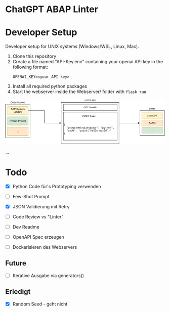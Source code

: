 # ChatGPT ABAP Linter

# Developer Setup

Developer setup for UNIX systems (Windows/WSL, Linux, Mac).

1. Clone this repository
2. Create a file named "API-Key.env" containing your openai API key in the following format:
    ```
    OPENAI_KEY=<your API key>
    ```
3. Install all required python packages
4. Start the webserver inside the Webserver/ folder with `flask run`

![](architecture.drawio.png)

...

# Todo

- [x] Python Code für's Prototyping verwenden
- [ ] Few-Shot Prompt
- [x] JSON Validierung mit Retry

- [ ] Code Review vs "Linter"
- [ ] Dev Readme
- [ ] OpenAPI Spec erzeugen
- [ ] Dockerisieren des Webservers

## Future

- [ ] Iterative Ausgabe via generators()

## Erledigt

- [x] Random Seed - geht nicht
